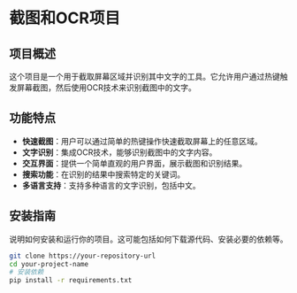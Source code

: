 # 截图和OCR项目

## 项目概述

这个项目是一个用于截取屏幕区域并识别其中文字的工具。它允许用户通过热键触发屏幕截图，然后使用OCR技术来识别截图中的文字。

## 功能特点

- **快速截图**：用户可以通过简单的热键操作快速截取屏幕上的任意区域。
- **文字识别**：集成OCR技术，能够识别截图中的文字内容。
- **交互界面**：提供一个简单直观的用户界面，展示截图和识别结果。
- **搜索功能**：在识别的结果中搜索特定的关键词。
- **多语言支持**：支持多种语言的文字识别，包括中文。

## 安装指南

说明如何安装和运行你的项目。这可能包括如何下载源代码、安装必要的依赖等。

```bash
git clone https://your-repository-url
cd your-project-name
# 安装依赖
pip install -r requirements.txt
